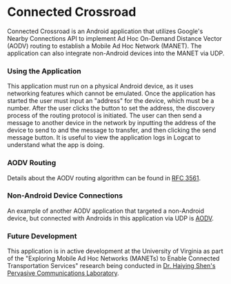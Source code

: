 # Connected Crossroad

Connected Crossroad is an Android application that utilizes Google's Nearby Connections API
to implement Ad Hoc On-Demand Distance Vector (AODV) routing to establish a Mobile Ad Hoc Network
(MANET). The application can also integrate non-Android devices into the MANET via UDP.

### Using the Application

This application must run on a physical Android device, as it uses networking features which
cannot be emulated. Once the application has started the user must input an "address" for the
device, which must be a number. After the user clicks the button to set the address, the discovery
process of the routing protocol is initiated. The user can then send a message to another device
in the network by inputting the address of the device to send to and the message to transfer, and
then clicking the send message button. It is useful to view the application logs in Logcat to
understand what the app is doing.

### AODV Routing

Details about the AODV routing algorithm can be found in
[RFC 3561](https://tools.ietf.org/html/rfc3561).

### Non-Android Device Connections

An example of another AODV application that targeted a non-Android device, but connected with
Androids in this application via UDP is
[AODV](https://github.com/fdfea/aodv).

### Future Development

This application is in active development at the University of Virginia as part of the "Exploring
Mobile Ad Hoc Networks (MANETs) to Enable Connected Transportation Services" research being
conducted in
[Dr. Haiying Shen's Pervasive Communications Laboratory](https://www.cs.virginia.edu/~hs6ms/research.htm).
